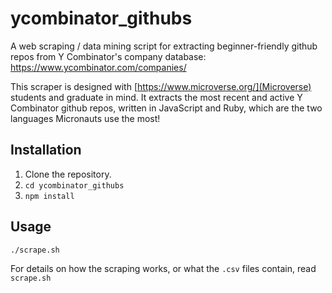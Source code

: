 # ycombinator_githubs
A web scraping / data mining script for extracting beginner-friendly github repos from Y Combinator's company database: https://www.ycombinator.com/companies/

This scraper is designed with [https://www.microverse.org/](Microverse) students and graduate in mind. It extracts the most recent and active Y Combinator github repos, written in JavaScript and Ruby, which are the two languages Micronauts use the most!

## Installation

1. Clone the repository.
2. `cd ycombinator_githubs`
3. `npm install`

## Usage

`./scrape.sh`

For details on how the scraping works, or what the `.csv` files contain, read `scrape.sh`
